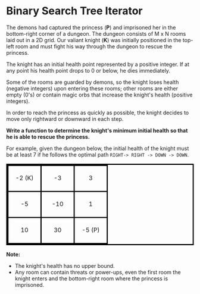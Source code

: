 # Binary Search Tree Iterator

The demons had captured the princess (__P__) and imprisoned her in the bottom-right corner of a dungeon. The dungeon consists of M x N rooms laid out in a 2D grid. Our valiant knight (__K__) was initially positioned in the top-left room and must fight his way through the dungeon to rescue the princess.

The knight has an initial health point represented by a positive integer. If at any point his health point drops to 0 or below, he dies immediately.

Some of the rooms are guarded by demons, so the knight loses health (negative integers) upon entering these rooms; other rooms are either empty (0's) or contain magic orbs that increase the knight's health (positive integers).

In order to reach the princess as quickly as possible, the knight decides to move only rightward or downward in each step.

__Write a function to determine the knight's minimum initial health so that he is able to rescue the princess.__

For example, given the dungeon below, the initial health of the knight must be at least 7 if he follows the optimal path `RIGHT-> RIGHT -> DOWN -> DOWN`.

<table style="border: 3px solid black;">
	<tbody>
		<tr>
			<td style="text-align: center; height: 70px; width: 70px; border: 3px solid black;">-2 (K)</td>
			<td style="text-align: center; height: 70px; width: 70px; border: 3px solid black;">-3</td>
			<td style="text-align: center; height: 70px; width: 70px; border: 3px solid black;">3</td>
		</tr>
		<tr>
			<td style="text-align: center; height: 70px; width: 70px; border: 3px solid black;">-5</td>
			<td style="text-align: center; height: 70px; width: 70px; border: 3px solid black;">-10</td>
			<td style="text-align: center; height: 70px; width: 70px; border: 3px solid black;">1</td>
		</tr>
		<tr>
			<td style="text-align: center; height: 70px; width: 70px; border: 3px solid black;">10</td>
			<td style="text-align: center; height: 70px; width: 70px; border: 3px solid black;">30</td>
			<td style="text-align: center; height: 70px; width: 70px; border: 3px solid black;">-5 (P)</td>
		</tr>
	</tbody>
</table>

__Note:__

- The knight's health has no upper bound.
- Any room can contain threats or power-ups, even the first room the knight enters and the bottom-right room where the princess is imprisoned.